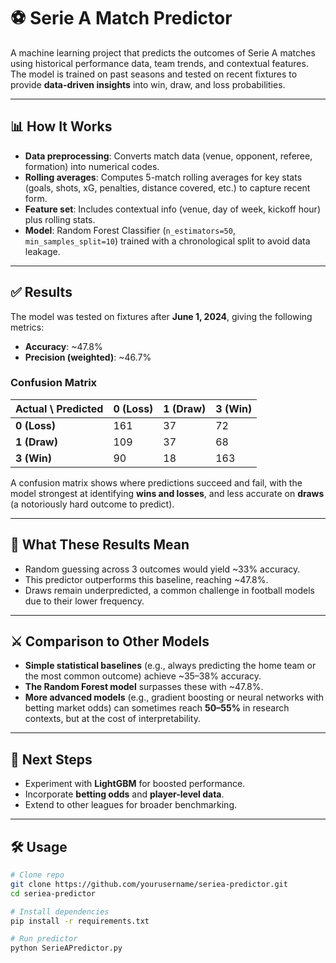 # ⚽ Serie A Match Predictor

A machine learning project that predicts the outcomes of Serie A matches using historical performance data, team trends, and contextual features. The model is trained on past seasons and tested on recent fixtures to provide **data-driven insights** into win, draw, and loss probabilities.

---

## 📊 How It Works
- **Data preprocessing**: Converts match data (venue, opponent, referee, formation) into numerical codes.  
- **Rolling averages**: Computes 5-match rolling averages for key stats (goals, shots, xG, penalties, distance covered, etc.) to capture recent form.  
- **Feature set**: Includes contextual info (venue, day of week, kickoff hour) plus rolling stats.  
- **Model**: Random Forest Classifier (`n_estimators=50`, `min_samples_split=10`) trained with a chronological split to avoid data leakage.  

---

## ✅ Results
The model was tested on fixtures after **June 1, 2024**, giving the following metrics:

- **Accuracy**: ~47.8%  
- **Precision (weighted)**: ~46.7%  
### Confusion Matrix
| Actual \\ Predicted | 0 (Loss) | 1 (Draw) | 3 (Win) |
|---------------------|----------|----------|---------|
| **0 (Loss)**        | 161      | 37       | 72      |
| **1 (Draw)**        | 109      | 37       | 68      |
| **3 (Win)**         | 90       | 18       | 163     |

A confusion matrix shows where predictions succeed and fail, with the model strongest at identifying **wins and losses**, and less accurate on **draws** (a notoriously hard outcome to predict).  

---

## 🔎 What These Results Mean
- Random guessing across 3 outcomes would yield ~33% accuracy.  
- This predictor outperforms this baseline, reaching ~47.8%.  
- Draws remain underpredicted, a common challenge in football models due to their lower frequency.  

---

## ⚔️ Comparison to Other Models
- **Simple statistical baselines** (e.g., always predicting the home team or the most common outcome) achieve ~35–38% accuracy.  
- **The Random Forest model** surpasses these with ~47.8%.  
- **More advanced models** (e.g., gradient boosting or neural networks with betting market odds) can sometimes reach **50–55%** in research contexts, but at the cost of interpretability.  

---

## 🚀 Next Steps
- Experiment with **LightGBM** for boosted performance.  
- Incorporate **betting odds** and **player-level data**.  
- Extend to other leagues for broader benchmarking.  

---

## 🛠️ Usage
```bash
# Clone repo
git clone https://github.com/yourusername/seriea-predictor.git
cd seriea-predictor

# Install dependencies
pip install -r requirements.txt

# Run predictor
python SerieAPredictor.py

